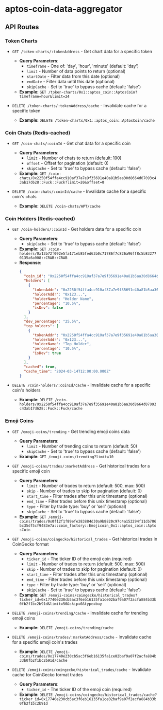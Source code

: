 # aptos-coin-data-aggregator

## API Routes

### Token Charts

- `GET /token-charts/:tokenAddress` - Get chart data for a specific token
  - **Query Parameters**:
    - `timeframe` - One of: 'day', 'hour', 'minute' (default: 'day')
    - `limit` - Number of data points to return (optional)
    - `startDate` - Filter data from this date (optional)
    - `endDate` - Filter data until this date (optional)
    - `skipCache` - Set to 'true' to bypass cache (default: 'false')
  - **Example**: `GET /token-charts/0x1::aptos_coin::AptosCoin?timeframe=hour&limit=24`

- `DELETE /token-charts/:tokenAddress/cache` - Invalidate cache for a specific token
  - **Example**: `DELETE /token-charts/0x1::aptos_coin::AptosCoin/cache`

### Coin Chats (Redis-cached)

- `GET /coin-chats/:coinId` - Get chat data for a specific coin
  - **Query Parameters**:
    - `limit` - Number of chats to return (default: 100)
    - `offset` - Offset for pagination (default: 0)
    - `skipCache` - Set to 'true' to bypass cache (default: 'false')
  - **Example**: `GET /coin-chats/0x2250f54ffa4cc910af37a7e9f35691e40a81b5aa30d8664d07093c43ab17d628::Fuck::Fuck?limit=20&offset=0`

- `DELETE /coin-chats/:coinId/cache` - Invalidate cache for a specific coin's chats
  - **Example**: `DELETE /coin-chats/APT/cache`

### Coin Holders (Redis-cached)

- `GET /coin-holders/:coinId` - Get holders data for a specific coin
  - **Query Parameters**:
    - `skipCache` - Set to 'true' to bypass cache (default: 'false')
  - **Example**: `GET /coin-holders/0x13b72f092e5fa171eb85fed63b0c71786f7c826a96ff8c5b832770135a6a008::CRAB::CRAB`
  - **Response**:
    ```json
    {
      "coin_id": "0x2250f54ffa4cc910af37a7e9f35691e40a81b5aa30d8664d07093c43ab17d628::Fuck::Fuck",
      "holders": [
        {
          "tokenAddr": "0x2250f54ffa4cc910af37a7e9f35691e40a81b5aa30d8664d07093c43ab17d628::Fuck::Fuck",
          "holderAddr": "0x123...",
          "holderName": "Holder Name",
          "percentage": "10.5%",
          "isDev": false
        }
      ],
      "dev_percentage": "25.5%",
      "top_holders": [
        {
          "tokenAddr": "0x2250f54ffa4cc910af37a7e9f35691e40a81b5aa30d8664d07093c43ab17d628::Fuck::Fuck",
          "holderAddr": "0x123...",
          "holderName": "Top Holder",
          "percentage": "10.5%",
          "isDev": true
        }
      ],
      "cached": true,
      "cache_time": "2024-03-14T12:00:00.000Z"
    }
    ```

- `DELETE /coin-holders/:coinId/cache` - Invalidate cache for a specific coin's holders
  - **Example**: `DELETE /coin-holders/0x2250f54ffa4cc910af37a7e9f35691e40a81b5aa30d8664d07093c43ab17d628::Fuck::Fuck/cache`

### Emoji Coins

- `GET /emoji-coins/trending` - Get trending emoji coins data
  - **Query Parameters**:
    - `limit` - Number of trending coins to return (default: 50)
    - `skipCache` - Set to 'true' to bypass cache (default: 'false')
  - **Example**: `GET /emoji-coins/trending?limit=10`

- `GET /emoji-coins/trades/:marketAddress` - Get historical trades for a specific emoji coin
  - **Query Parameters**:
    - `limit` - Number of trades to return (default: 500, max: 500)
    - `skip` - Number of trades to skip for pagination (default: 0)
    - `start_time` - Filter trades after this unix timestamp (optional)
    - `end_time` - Filter trades before this unix timestamp (optional)
    - `type` - Filter by trade type: 'buy' or 'sell' (optional)
    - `skipCache` - Set to 'true' to bypass cache (default: 'false')
  - **Example**: `GET /emoji-coins/trades/0x0f12f1f89efe283884d30a9b8820c97c4a152294f11db706bc35df5cf9483e7a::coin_factory::Emojicoin_0x1::aptos_coin::AptosCoin`

- `GET /emoji-coins/coingecko/historical_trades` - Get historical trades in CoinGecko format
  - **Query Parameters**:
    - `ticker_id` - The ticker ID of the emoji coin (required)
    - `limit` - Number of trades to return (default: 500, max: 500)
    - `skip` - Number of trades to skip for pagination (default: 0)
    - `start_time` - Filter trades after this unix timestamp (optional)
    - `end_time` - Filter trades before this unix timestamp (optional)
    - `type` - Filter by trade type: 'buy' or 'sell' (optional)
    - `skipCache` - Set to 'true' to bypass cache (default: 'false')
  - **Example**: `GET /emoji-coins/coingecko/historical_trades?ticker_id=0x17740e230cb5ac3f6eb16135fa1ce02baf9a07f2acfa884b33b0fb2f1bc2b91d&limit=50&skip=0&type=buy`

- `DELETE /emoji-coins/trending/cache` - Invalidate cache for trending emoji coins
  - **Example**: `DELETE /emoji-coins/trending/cache`

- `DELETE /emoji-coins/trades/:marketAddress/cache` - Invalidate cache for a specific emoji coin's trades
  - **Example**: `DELETE /emoji-coins/trades/0x17740e230cb5ac3f6eb16135fa1ce02baf9a07f2acfa884b33b0fb2f1bc2b91d/cache`

- `DELETE /emoji-coins/coingecko/historical_trades/cache` - Invalidate cache for CoinGecko format trades
  - **Query Parameters**:
    - `ticker_id` - The ticker ID of the emoji coin (required)
  - **Example**: `DELETE /emoji-coins/coingecko/historical_trades/cache?ticker_id=0x17740e230cb5ac3f6eb16135fa1ce02baf9a07f2acfa884b33b0fb2f1bc2b91d`

